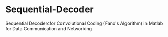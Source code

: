 # Sequential-Decoder
Sequential Decodercfor Convolutional Coding (Fano's Algorithm) in Matlab for Data Communication and Networking
